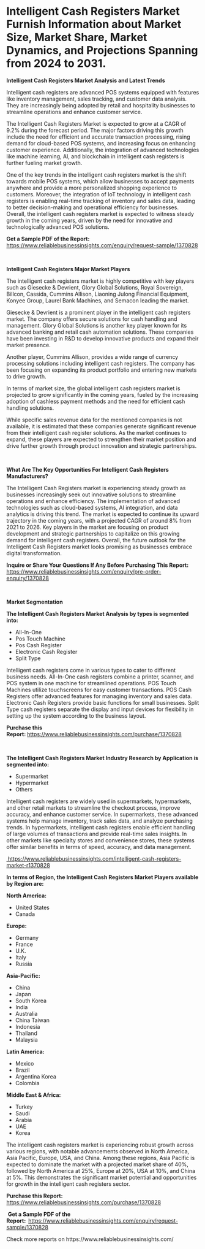 <p><h1>Intelligent Cash Registers Market Furnish Information about Market Size, Market Share, Market Dynamics, and Projections Spanning from 2024 to 2031.</h1></p><p><strong>Intelligent Cash Registers Market Analysis and Latest Trends</strong></p>
<p><p>Intelligent cash registers are advanced POS systems equipped with features like inventory management, sales tracking, and customer data analysis. They are increasingly being adopted by retail and hospitality businesses to streamline operations and enhance customer service.</p><p>The Intelligent Cash Registers Market is expected to grow at a CAGR of 9.2% during the forecast period. The major factors driving this growth include the need for efficient and accurate transaction processing, rising demand for cloud-based POS systems, and increasing focus on enhancing customer experience. Additionally, the integration of advanced technologies like machine learning, AI, and blockchain in intelligent cash registers is further fueling market growth.</p><p>One of the key trends in the intelligent cash registers market is the shift towards mobile POS systems, which allow businesses to accept payments anywhere and provide a more personalized shopping experience to customers. Moreover, the integration of IoT technology in intelligent cash registers is enabling real-time tracking of inventory and sales data, leading to better decision-making and operational efficiency for businesses. Overall, the intelligent cash registers market is expected to witness steady growth in the coming years, driven by the need for innovative and technologically advanced POS solutions.</p></p>
<p><strong>Get a Sample PDF of the Report:&nbsp;</strong> <a href="https://www.reliablebusinessinsights.com/enquiry/request-sample/1370828">https://www.reliablebusinessinsights.com/enquiry/request-sample/1370828</a></p>
<p>&nbsp;</p>
<p><strong>Intelligent Cash Registers Major Market Players</strong></p>
<p><p>The intelligent cash registers market is highly competitive with key players such as Giesecke & Devrient, Glory Global Solutions, Royal Sovereign, Billcon, Cassida, Cummins Allison, Liaoning Julong Financial Equipment, Konyee Group, Laurel Bank Machines, and Semacon leading the market. </p><p>Giesecke & Devrient is a prominent player in the intelligent cash registers market. The company offers secure solutions for cash handling and management. Glory Global Solutions is another key player known for its advanced banking and retail cash automation solutions. These companies have been investing in R&D to develop innovative products and expand their market presence.</p><p>Another player, Cummins Allison, provides a wide range of currency processing solutions including intelligent cash registers. The company has been focusing on expanding its product portfolio and entering new markets to drive growth.</p><p>In terms of market size, the global intelligent cash registers market is projected to grow significantly in the coming years, fueled by the increasing adoption of cashless payment methods and the need for efficient cash handling solutions.</p><p>While specific sales revenue data for the mentioned companies is not available, it is estimated that these companies generate significant revenue from their intelligent cash register solutions. As the market continues to expand, these players are expected to strengthen their market position and drive further growth through product innovation and strategic partnerships.</p></p>
<p>&nbsp;</p>
<p><strong>What Are The Key Opportunities For Intelligent Cash Registers Manufacturers?</strong></p>
<p><p>The Intelligent Cash Registers market is experiencing steady growth as businesses increasingly seek out innovative solutions to streamline operations and enhance efficiency. The implementation of advanced technologies such as cloud-based systems, AI integration, and data analytics is driving this trend. The market is expected to continue its upward trajectory in the coming years, with a projected CAGR of around 8% from 2021 to 2026. Key players in the market are focusing on product development and strategic partnerships to capitalize on this growing demand for intelligent cash registers. Overall, the future outlook for the Intelligent Cash Registers market looks promising as businesses embrace digital transformation.</p></p>
<p><strong>Inquire or Share Your Questions If Any Before Purchasing This Report:</strong> <a href="https://www.reliablebusinessinsights.com/enquiry/pre-order-enquiry/1370828">https://www.reliablebusinessinsights.com/enquiry/pre-order-enquiry/1370828</a></p>
<p>&nbsp;</p>
<p><strong>Market Segmentation</strong></p>
<p><strong>The Intelligent Cash Registers Market Analysis by types is segmented into:</strong></p>
<p><ul><li>All-In-One</li><li>Pos Touch Machine</li><li>Pos Cash Register</li><li>Electronic Cash Register</li><li>Split Type</li></ul></p>
<p><p>Intelligent cash registers come in various types to cater to different business needs. All-In-One cash registers combine a printer, scanner, and POS system in one machine for streamlined operations. POS Touch Machines utilize touchscreens for easy customer transactions. POS Cash Registers offer advanced features for managing inventory and sales data. Electronic Cash Registers provide basic functions for small businesses. Split Type cash registers separate the display and input devices for flexibility in setting up the system according to the business layout.</p></p>
<p><strong>Purchase this Report:&nbsp;</strong><a href="https://www.reliablebusinessinsights.com/purchase/1370828">https://www.reliablebusinessinsights.com/purchase/1370828</a></p>
<p>&nbsp;</p>
<p><strong>The Intelligent Cash Registers Market Industry Research by Application is segmented into:</strong></p>
<p><ul><li>Supermarket</li><li>Hypermarket</li><li>Others</li></ul></p>
<p><p>Intelligent cash registers are widely used in supermarkets, hypermarkets, and other retail markets to streamline the checkout process, improve accuracy, and enhance customer service. In supermarkets, these advanced systems help manage inventory, track sales data, and analyze purchasing trends. In hypermarkets, intelligent cash registers enable efficient handling of large volumes of transactions and provide real-time sales insights. In other markets like specialty stores and convenience stores, these systems offer similar benefits in terms of speed, accuracy, and data management.</p></p>
<p><a href="https://www.reliablebusinessinsights.com/intelligent-cash-registers-market-r1370828">&nbsp;https://www.reliablebusinessinsights.com/intelligent-cash-registers-market-r1370828</a></p>
<p><strong>In terms of Region, the Intelligent Cash Registers Market Players available by Region are:</strong></p>
<p>
    <p> <strong> North America: </strong>
        <ul>
            <li>United States</li>
            <li>Canada</li>
        </ul>
        </p> 
    <p> <strong> Europe: </strong>
        <ul>
            <li>Germany</li>
            <li>France</li>
            <li>U.K.</li>
            <li>Italy</li>
            <li>Russia</li>
        </ul>
        </p> 
    <p> <strong> Asia-Pacific: </strong>
        <ul>
            <li>China</li>
            <li>Japan</li>
            <li>South Korea</li>
            <li>India</li>
            <li>Australia</li>
            <li>China Taiwan</li>
            <li>Indonesia</li>
            <li>Thailand</li>
            <li>Malaysia</li>
        </ul>
        </p> 
    <p> <strong> Latin America: </strong>
        <ul>
            <li>Mexico</li>
            <li>Brazil</li>
            <li>Argentina Korea</li>
            <li>Colombia</li>
        </ul>
        </p> 
    <p> <strong> Middle East & Africa: </strong>
        <ul>
            <li>Turkey</li>
            <li>Saudi</li>
            <li>Arabia</li>
            <li>UAE</li>
            <li>Korea</li>
        </ul>
    </p>
    </p>
<p><p>The intelligent cash registers market is experiencing robust growth across various regions, with notable advancements observed in North America, Asia Pacific, Europe, USA, and China. Among these regions, Asia Pacific is expected to dominate the market with a projected market share of 40%, followed by North America at 25%, Europe at 20%, USA at 10%, and China at 5%. This demonstrates the significant market potential and opportunities for growth in the intelligent cash registers sector.</p></p>
<p><strong>Purchase this Report: </strong><a href="https://www.reliablebusinessinsights.com/purchase/1370828">https://www.reliablebusinessinsights.com/purchase/1370828</a></p>
<p>&nbsp;<strong>Get a Sample PDF of the Report:&nbsp;&nbsp;</strong><a href="https://www.reliablebusinessinsights.com/enquiry/request-sample/1370828">https://www.reliablebusinessinsights.com/enquiry/request-sample/1370828</a></p>
<p><strong></strong></p>
<p>Check more reports on https://www.reliablebusinessinsights.com/</p>